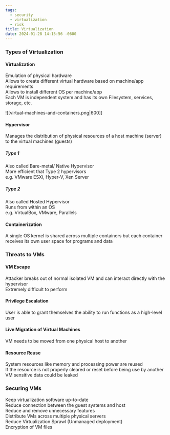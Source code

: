 ```yaml
---
tags:
  - security
  - virtualization
  - risk
title: Virtualization
date: 2024-01-28 14:15:56 -0600
---
```


### Types of Virtualization

#### Virtualization

Emulation of physical hardware  
Allows to create different virtual hardware based on machine/app requirements  
Allows to install different OS per machine/app  
Each VM is independent system and has its own Filesystem, services, storage, etc.

![[virtual-machines-and-containers.png|600]]

#### Hypervisor
Manages the distribution of physical resources of a host machine (server) to the virtual machines (guests)

##### Type 1
Also called Bare-metal/ Native Hypervisor  
More efficient that Type 2 hypervisors  
e.g. VMware ESXi, Hyper-V, Xen Server  

##### Type 2
Also called Hosted Hypervisor  
Runs from within an OS  
e.g. VirtualBox, VMware, Parallels  

#### Containerization
A single OS kernel is shared across multiple containers but each container receives its own user space for programs and data

### Threats to VMs

#### VM Escape
Attacker breaks out of normal isolated VM and can interact directly with the hypervisor  
Extremely difficult to perform

#### Privilege Escalation
User is able to grant themselves the ability to run functions as a high-level user

#### Live Migration of Virtual Machines
VM needs to be moved from one physical host to another

#### Resource Reuse
System resources like memory and processing power are reused  
If the resource is not properly cleared or reset before being use by another VM sensitive data could be leaked

### Securing VMs

Keep virtualization software up-to-date  
Reduce connection between the guest systems and host  
Reduce and remove unnecessary features  
Distribute VMs across multiple physical servers  
Reduce Virtualization Sprawl (Unmanaged deployment)  
Encryption of VM files
